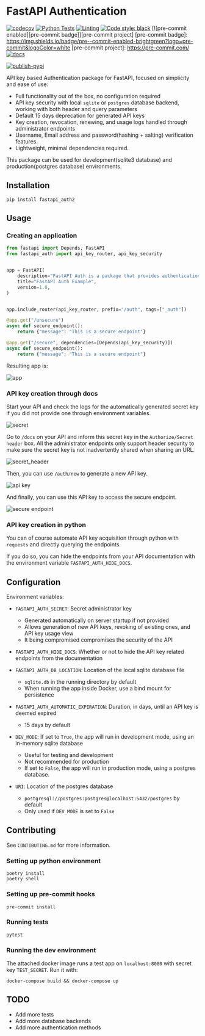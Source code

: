 # FastAPI Authentication

[![codecov](https://codecov.io/github/mrtolkien/fastapi_simple_security/branch/master/graph/badge.svg?token=8VIKJ9J3XF)](https://codecov.io/github/mrtolkien/fastapi_simple_security)
[![Python Tests](https://github.com/mrtolkien/fastapi_simple_security/actions/workflows/pr_python_tests.yml/badge.svg)](https://github.com/mrtolkien/fastapi_simple_security/actions/workflows/pr_python_tests.yml)
[![Linting](https://github.com/mrtolkien/fastapi_simple_security/actions/workflows/push_sanity_check.yml/badge.svg)](https://github.com/mrtolkien/fastapi_simple_security/actions/workflows/push_sanity_check.yml)
[![Code style: black](https://img.shields.io/badge/code%20style-black-000000.svg)](https://github.com/psf/black)
[![pre-commit enabled][pre-commit badge]][pre-commit project]
[pre-commit badge]: <https://img.shields.io/badge/pre--commit-enabled-brightgreen?logo=pre-commit&logoColor=white>
[pre-commit project]: <https://pre-commit.com/>
[![docs](https://github.com/Nneji123/fastapi_auth/actions/workflows/publish-docs.yml/badge.svg)](https://github.com/Nneji123/fastapi_auth/actions/workflows/publish-docs.yml)

[![publish-pypi](https://github.com/Nneji123/fastapi_auth/actions/workflows/publish-pypi.yml/badge.svg)](https://github.com/Nneji123/fastapi_auth/actions/workflows/publish-pypi.yml)

API key based Authentication package for FastAPI, focused on simplicity and ease of use:

- Full functionality out of the box, no configuration required
- API key security with local `sqlite` or `postgres` database backend, working with both header and query parameters
- Default 15 days deprecation for generated API keys
- Key creation, revocation, renewing, and usage logs handled through administrator endpoints
- Username, Email address and password(hashing + salting) verification features.
- Lightweight, minimal dependencies required.

This package can be used for development(sqlite3 database) and production(postgres database) environments.


## Installation

`pip install fastapi_auth2`

## Usage

### Creating an application

```python
from fastapi import Depends, FastAPI
from fastapi_auth import api_key_router, api_key_security


app = FastAPI(
    description="FastAPI Auth is a package that provides authentication based API security with FastAPI and Postgres Database or Sqlite3 Database.",
    title="FastAPI Auth Example",  
    version=1.0,
)


app.include_router(api_key_router, prefix="/auth", tags=["_auth"])

@app.get("/unsecure")
async def secure_endpoint():
    return {"message": "This is a secure endpoint"}

@app.get("/secure", dependencies=[Depends(api_key_security)])
async def secure_endpoint():
    return {"message": "This is a secure endpoint"}
```

Resulting app is:

![app](images/auth_endpoints.png)

### API key creation through docs

Start your API and check the logs for the automatically generated secret key if you did not provide one through
environment variables.

![secret](images/secret.png)

Go to `/docs` on your API and inform this secret key in the `Authorize/Secret header` box.
All the administrator endpoints only support header security to make sure the secret key is not inadvertently
shared when sharing an URL.

![secret_header](images/secret_header.png)

Then, you can use `/auth/new` to generate a new API key.

![api key](images/new_api_key.png)

And finally, you can use this API key to access the secure endpoint.

![secure endpoint](images/secure_endpoint.png)

### API key creation in python

You can of course automate API key acquisition through python with `requests` and directly querying the endpoints.

If you do so, you can hide the endpoints from your API documentation with the environment variable
`FASTAPI_AUTH_HIDE_DOCS`.

## Configuration

Environment variables:

- `FASTAPI_AUTH_SECRET`: Secret administrator key

    - Generated automatically on server startup if not provided
    - Allows generation of new API keys, revoking of existing ones, and API key usage view
    - It being compromised compromises the security of the API

- `FASTAPI_AUTH_HIDE_DOCS`: Whether or not to hide the API key related endpoints from the documentation
- `FASTAPI_AUTH_DB_LOCATION`: Location of the local sqlite database file
    - `sqlite.db` in the running directory by default
    - When running the app inside Docker, use a bind mount for persistence
- `FASTAPI_AUTH_AUTOMATIC_EXPIRATION`: Duration, in days, until an API key is deemed expired
    - 15 days by default
- `DEV_MODE`: If set to `True`, the app will run in development mode, using an in-memory sqlite database
    - Useful for testing and development
    - Not recommended for production
    - If set to `False`, the app will run in production mode, using a postgres database.
- `URI`: Location of the postgres database
    - `postgresql://postgres:postgres@localhost:5432/postgres` by default
    - Only used if `DEV_MODE` is set to `False`

## Contributing
See `CONTIBUTING.md` for more information.
### Setting up python environment

```shell script
poetry install
poetry shell
```

### Setting up pre-commit hooks

```shell script
pre-commit install
```

### Running tests

```shell script
pytest
```

### Running the dev environment

The attached docker image runs a test app on `localhost:8080` with secret key `TEST_SECRET`. Run it with:

```shell script
docker-compose build && docker-compose up
```

## TODO
- Add more tests
- Add more database backends
- Add more authentication methods
